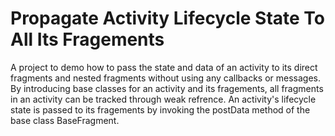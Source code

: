 # Propagate Activity Lifecycle State To All Its Fragements
A project to demo how to pass the state and data of an activity to its direct fragments and nested fragments without using any callbacks
or messages. By introducing base classes for an activity and its fragements, all fragments in an activity can be tracked through weak refrence.
An activity's lifecycle state is passed to its fragements by invoking the postData method of the base class BaseFragment.   
